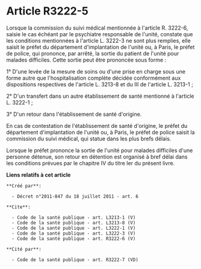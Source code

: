 # Article R3222-5

Lorsque la commission du suivi médical mentionnée à l'article R. 3222-6, saisie le cas échéant par le psychiatre responsable
de l'unité, constate que les conditions mentionnées à l'article L. 3222-3 ne sont plus remplies, elle saisit le préfet du
département d'implantation de l'unité ou, à Paris, le préfet de police, qui prononce, par arrêté, la sortie du patient de
l'unité pour malades difficiles. Cette sortie peut être prononcée sous forme : 

1° D'une levée de la mesure de soins ou d'une prise en charge sous une forme autre que l'hospitalisation complète décidée
conformément aux dispositions respectives de l'article L. 3213-8 et du III de l'article L. 3213-1 ; 

2° D'un transfert dans un autre établissement de santé mentionné à l'article L. 3222-1 ; 

3° D'un retour dans l'établissement de santé d'origine. 

En cas de contestation de l'établissement de santé d'origine, le préfet du département d'implantation de l'unité ou, à Paris,
le préfet de police saisit la commission du suivi médical, qui statue dans les plus brefs délais. 

Lorsque le préfet prononce la sortie de l'unité pour malades difficiles d'une personne détenue, son retour en détention est
organisé à bref délai dans les conditions prévues par le chapitre IV du titre Ier du présent livre.

**Liens relatifs à cet article**

	**Créé par**:

	  - Décret n°2011-847 du 18 juillet 2011 - art. 6

	**Cite**:

	  - Code de la santé publique - art. L3213-1 (V)
	  - Code de la santé publique - art. L3213-8 (V)
	  - Code de la santé publique - art. L3222-1 (V)
	  - Code de la santé publique - art. L3222-3 (V)
	  - Code de la santé publique - art. R3222-6 (V)

	**Cité par**:

	  - Code de la santé publique - art. R3222-7 (VD)
